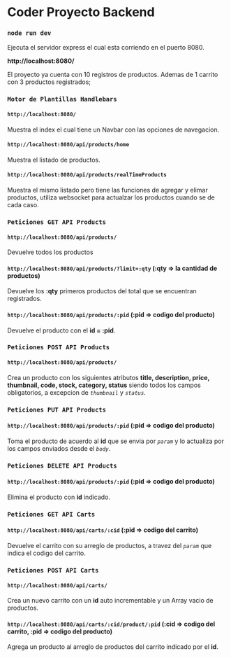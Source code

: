 # Coder Proyecto Backend

### `node run dev`

Ejecuta el servidor express el cual esta corriendo en el puerto 8080.

**http://localhost:8080/**

El proyecto ya cuenta con 10 registros de productos.
Ademas de 1 carrito con 3 productos registrados;

### `Motor de Plantillas Handlebars`

#### `http://localhost:8080/`

Muestra el index el cual tiene un Navbar con las opciones de navegacion.

#### `http://localhost:8080/api/products/home`

Muestra el listado de productos.

#### `http://localhost:8080/api/products/realTimeProducts`

Muestra el mismo listado pero tiene las funciones de agregar y elimar productos, 
utiliza websocket para actualzar los productos cuando se de cada caso.

### `Peticiones GET API Products`

#### `http://localhost:8080/api/products/`

Devuelve todos los productos

#### `http://localhost:8080/api/products/?limit=:qty` (:qty => la cantidad de productos)

Devuelve los **:qty** primeros productos del total que se encuentran registrados.

#### `http://localhost:8080/api/products/:pid` (:pid => codigo del producto)

Devuelve el producto con el **id = :pid**.

### `Peticiones POST API Products`

#### `http://localhost:8080/api/products/`

Crea un producto con los siguientes atributos **title, description, price, thumbnail, code, stock, category, status**
siendo todos los campos obligatorios, a excepcion de _`thumbnail`_ y _`status`_.

### `Peticiones PUT API Products`

#### `http://localhost:8080/api/products/:pid` (:pid => codigo del producto)

Toma el producto de acuerdo al **id** que se envia por _`param`_ y lo actualiza por los campos enviados desde el _`body`_.

### `Peticiones DELETE API Products`

#### `http://localhost:8080/api/products/:pid` (:pid => codigo del producto)

Elimina el producto con **id** indicado.



### `Peticiones GET API Carts`

#### `http://localhost:8080/api/carts/:cid` (:pid => codigo del carrito)

Devuelve el carrito con su arreglo de productos, a travez del _`param`_ que indica el codigo del carrito.

### `Peticiones POST API Carts`

#### `http://localhost:8080/api/carts/`

Crea un nuevo carrito con un **id** auto incrementable y un Array vacio de productos.

#### `http://localhost:8080/api/carts/:cid/product/:pid` (:cid => codigo del carrito, :pid => codigo del producto)

Agrega un producto al arreglo de productos del carrito indicado por el **id**.